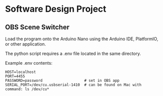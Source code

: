 # Software Design Project

## OBS Scene Switcher

Load the program onto the Arduino Nano using the Arduino IDE, PlatformIO, or other application.

The python script requires a .env file located in the same directory.

Example .env contents:

```console
HOST=localhost
PORT=4455
PASSWORD=password                   # set in OBS app
SERIAL_PORT=/dev/cu.usbserial-1410  # can be found on Mac with command: ls /dev/cu*
```
